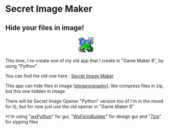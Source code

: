Secret Image Maker
======

Hide your files in image!
-----

<p align="center">
<img src="https://github.com/MRizaF/Secret-Image-Maker/blob/master/Secret%20Image%20Maker%20-%20Icon.png" alt="Icon"/>
</p>

This time, I re-create one of my old app that I create in "Game Maker 8", by using "Python"

You can find the old one here : [Secret Image Maker](https://gmindo.forumid.net/t1267-secret-image-maker)

This app can hide files in image ([steganography](https://en.wikipedia.org/wiki/Steganography)), like compress files in zip, but this one hidden in image

There will be Secret Image Opener "Python" version too (if I'm in the mood for it), but for now just use the old opener in "Game Maker 8"

*I'm using "[wxPython](https://www.wxpython.org/)" for gui, "[WxFormBuilder](https://sourceforge.net/projects/wxformbuilder/)" for design gui and "[7zip](https://www.7-zip.org/)" for zipping files
